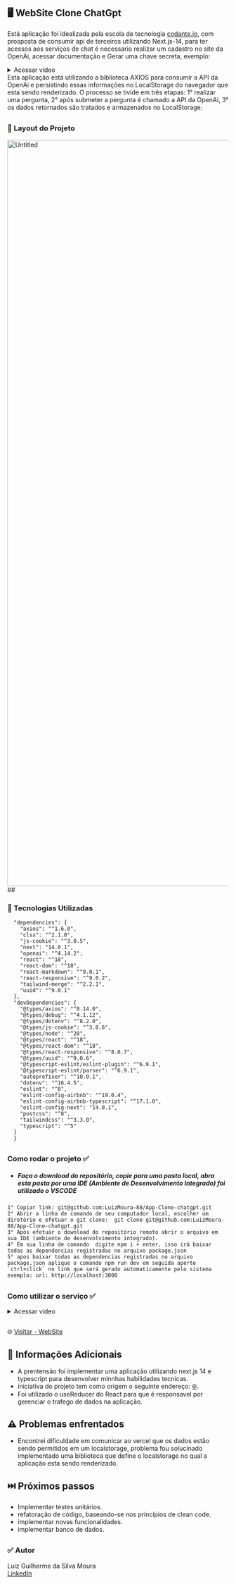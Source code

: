 
## 🖥️ WebSite Clone ChatGpt

Está aplicação foi idealizada pela escola de tecnologia [codante.io](https://codante.io/), com prosposta de consumir api de terceiros utilizando Next.js-14, para ter acessos aos serviços de chat é necessario realizar um cadastro no site da OpenAi, acessar documentação e Gerar uma chave secreta, exemplo: 
<details>
  <summary>Acessar video</summary>
https://github.com/LuizMoura-88/App-Clone-chatgpt/assets/122941117/11be9107-fd78-4172-b4d3-74d7c5f5aefd
</details>
Esta aplicação está utilizando a biblioteca AXIOS para consumir a API da OpenAi e persistindo essas informações no LocalStorage do navegador que esta sendo renderizado. O processo se tivide em três etapas: 1° realizar uma pergunta, 2° após submeter a pergunta é chamado a API da OpenAi, 3° os dados retornados são tratados e armazenados no LocalStorage.

##

### 📌 Layout do Projeto 
<img width="1694" alt="Untitled" src="https://github.com/LuizMoura-88/App-Clone-chatgpt/assets/122941117/9b795801-6397-40bd-80ae-b672a28353d7">
##

### 📌 Tecnologias Utilizadas      
```
  "dependencies": {
    "axios": "^1.6.0",
    "clsx": "^2.1.0",
    "js-cookie": "^3.0.5",
    "next": "14.0.1",
    "openai": "^4.14.2",
    "react": "^18",
    "react-dom": "^18",
    "react-markdown": "^9.0.1",
    "react-responsive": "^9.0.2",
    "tailwind-merge": "^2.2.1",
    "uuid": "^9.0.1"
  },
  "devDependencies": {
    "@types/axios": "^0.14.0",
    "@types/debug": "^4.1.12",
    "@types/dotenv": "^8.2.0",
    "@types/js-cookie": "^3.0.6",
    "@types/node": "^20",
    "@types/react": "^18",
    "@types/react-dom": "^18",
    "@types/react-responsive": "^8.0.7",
    "@types/uuid": "^9.0.6",
    "@typescript-eslint/eslint-plugin": "^6.9.1",
    "@typescript-eslint/parser": "^6.9.1",
    "autoprefixer": "^10.0.1",
    "dotenv": "^16.4.5",
    "eslint": "^8",
    "eslint-config-airbnb": "^19.0.4",
    "eslint-config-airbnb-typescript": "^17.1.0",
    "eslint-config-next": "14.0.1",
    "postcss": "^8",
    "tailwindcss": "^3.3.0",
    "typescript": "^5"
  }
  }
```
##

### Como rodar o projeto ✅
* ##### Faça o download do repositório, copie para uma pasta local, abra esta pasta por uma IDE (Ambiente de Desenvolvimento Integrado) foi utilizado o VSCODE
```
1° Copiar link: git@github.com:LuizMoura-88/App-Clone-chatgpt.git
2° Abrir a linha de comando de seu computador local, escolher um diretório e efetuar o git clone:  git clone git@github.com:LuizMoura-88/App-Clone-chatgpt.git
3° Após efetuar o download do repositório remoto abrir o arquivo em sua IDE (ambiente de desenvolvimento integrado).
4° Em sua linha de comando  digite npm i + enter, isso irá baixar todas as dependencias registradas no arquivo package.json
5° apos baixar todas as dependencias registradas no arquivo package.json aplique o comando npm run dev em seguida aperte `ctrl+click` no link que será gerado automaticamente pelo sistema exemplo: url: http://localhost:3000
```
##

### Como utilizar o serviço ✅
<details>
  <summary>Acessar video</summary>
  https://github.com/LuizMoura-88/App-Clone-chatgpt/assets/122941117/359d0494-983f-48d2-86c9-dc26876a7042
</details>

##

🌐 [Visitar - WebSite](https://www.sdddsdghjfkglgfdsafghkjlgfdsa.shop/)

##

## 📌 Informações Adicionais
* A prentensão foi implementar uma aplicação utilizando next.js 14 e typescript para desenvolver minnhas habilidades tecnicas.
* iniciativa do projeto tem como origem o seguinte endereço: [🌐](https://codante.io/mini-projetos/clone-do-chatgpt-com-nextjs).
* Foi utilizado o useReducer do React para que é responsavel por gerenciar o trafego de dados na aplicação.
##

## ⚠️ Problemas enfrentados

* Encontrei dificuldade em comunicar ao vercel que os dados estão sendo permitidos em um localstorage, problema fou solucinado implementado uma biblioteca que define o localstorage no qual a aplicação esta sendo renderizado.
  
##
  
## ⏭️ Próximos passos

* Implementar testes unitários.
* refatoração de código, baseando-se nos princípios de clean code.
* implementar novas funcionalidades.
* implementar banco de dados.

##

### ✅  Autor
Luiz Guilherme da Silva Moura <br/>
[LinkedIn](https://www.linkedin.com/in/luiz-moura-b60099252/)
